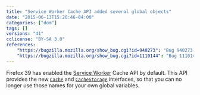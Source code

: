 ```yaml
---
title: "Service Worker Cache API added several global objects"
date: "2015-06-13T15:20:46-04:00"
categories: ["dom"]
tags: []
versions: "41"
cclicense: "BY-SA 3.0"
references:
    "https://bugzilla.mozilla.org/show_bug.cgi?id=940273": "Bug 940273 - Implement Cache and CacheStorage for ServiceWorkers"
    "https://bugzilla.mozilla.org/show_bug.cgi?id=1110144": "Bug 1110144 - ship Service Worker Cache in release builds"
---
```

Firefox 39 has enabled the [Service Worker](https://developer.mozilla.org/en-US/docs/Web/API/ServiceWorker_API) Cache API by default. This API provides the new [`Cache`](https://developer.mozilla.org/en-US/docs/Web/API/Cache) and [`CacheStorage`](https://developer.mozilla.org/en-US/docs/Web/API/CacheStorage) interfaces, so that you can no longer use those names for your own global variables.

